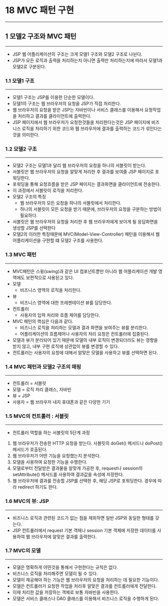 # 18 MVC 패턴 구현

---

## 1 모델2 구조와 MVC 패턴

---
* JSP 웹 어플리케이션의 구조는 크게 모델1 구조와 모델2 구조로 나뉜다.
* JSP가 모든 로직과 출력을 처리하는지 아니면 출력만 처리하는지에 따라서 모델1과 모델2로 구분된다.

### 1.1 모델1 구조

---
* 모델1 구조는 JSP를 이용한 단순한 모델이다.
* 모델1의 구조는 웹 브라우저의 요청을 JSP가 직접 처리한다.
* 웹 브라우저의 요청을 받은 JSP는 자바빈이나 서비스 클래스를 이용해서 요청작업을 처리하고 결과를
클라이언트에 출력한다.
* JSP 페이지에서 웹 브라우저가 요청한것들을 처리한다는것은 JSP 페이지에 비즈니스 로직을 처리하기
위한 코드와 웹 브라우저에 결과를 출력하는 코드가 섞인다는것을 의미한다.

### 1.2 모델2 구조

---
* 모델2 구조는 모델1과 달리 웹 브라우저의 요청을 하나의 서블릿이 받는다.
* 서블릿은 웹 브라우저의 요청을 알맞게 처리한 후 결과를 보여줄 JSP 페이지로 포워딩한다.
* 포워딩을 통해 요청흐름을 받은 JSP 페이지는 결과화면을 클라이언트에 전송한다.
* 이 과정에서 서블릿이 로직을 처리한다.
* 모델2 구조의 특징
  * 웹 브라우저의 모든 요청을 하나의 서블릿에서 처리한다.
  * 하나의 서블릿이 모든 요청을 받기 때문에, 브라우저의 요청을 구분하는 방법이 필요하다.
* 서블릿은 웹 브라우저의 요청을 처리한 후 웹 브라우저에게 보이게 될 응답화면을 생성할 JSP를 선택한다
* 모델2의 이러한 특징때문에 MVC(Model-View-Controller) 패턴을 이용해서 웹어플리케이션을 구현할 떄
모델2 구조를 사용한다.

### 1.3 MVC 패턴

---
* MVC패턴은 스윙(swing)과 같은 UI 컴포넌트뿐만 아니라 웹 어플리케이션 개발 영역에도 보편적으로 사용된고 있다.
* 모델
  * 비즈니스 영역의 로직을 처리한다.
* 뷰
  * 비즈니스 영역에 대한 프레젠테이션 뷰를 담당한다.
* 컨트롤러
  * 사용자의 입력 처리와 흐름 제어를 담당한다.
* MVC 패턴의 핵심은 다음과 같다.
  * 비즈니스 로직을 처리하는 모델과 결과 화면을 보여주는 뷰를 분리한다.
  * 어플리케이션의 흐름제어나 사용자의 처리 요청은 컨트롤러에 집중된다.
* 모델과 뷰가 분리되어 있기 때문에 모델의 내부 로직이 변경되더라도 뷰는 영향을 받지 않고,
내부 구현 로직에 상관없이 뷰를 변경할 수 있다.
* 컨트롤러는 사용자의 요청에 대해서 알맞은 모델을 사용하고 뷰를 선택하면 된다.

### 1.4 MVC 패턴과 모델2 구조의 매핑

---
* 컨트롤러 = 서블릿
* 모델 = 로직 처리 클래스, 자바빈
* 뷰 =  JSP
* 사용자 = 웹 브라우저 내지 휴대폰과 같은 다양한 기기

### 1.5 MVC의 컨트롤러 : 서블릿

---
* 컨트롤러 역할을 하는 서블릿의 5단계 과정
1. 웹 브라우저가 전송한 HTTP 요청을 받는다. 사블릿의 doGet() 메서드나 doPost() 메서드가 호출된다.
2. 웹 브라우저가 어떤 기능을 요청했는지 분석한다.
3. 모델을 사용하여 요청한 기능을 수행한다.
4. 모델로부터 전달받은 결과물을 알맞게 가공한 후, request나 session의 setAttribute()
메서드를 사용하여 결과값을 속성에 저장한다.
5. 웹 브라우저에 결과를 전송할 JSP를 선택한 후, 해당 JSP로 포워딩한다. 경우에 따라 redirect
하기도 한다.

### 1.6 MVC의 뷰: JSP

---
* 비즈니스 로직과 관련된 코드가 없는 점을 제외하면 일반 JSP와 동일한 형태를 갖는다.
* JSP 컨트롤러에서 request 기본 객체나 session 기본 객체에 저장한 데이터를 사용하여
웹 브라우저에 알맞은 결과를 출력한다.

### 1.7 MVC의 모델

---
* 모델은 명확하게 어떤것을 통해서 구현한다는 규칙은 없다.
* 비즈니스 로직을 처리해주면 모델이 될 수 있다.
* 모델이 제공해야 하는 기능은 웹 브라우저의 요청을 처리하는 데 필요한 기능이다.
* 모델은 컨트롤러가 요청한 작업을 처리후 알맞은 결과를 컨트롤러에게 전달한다.
* 이때 처리한 값을 저장하는 객체로 보통 자바빈을 사용한다.
* 모델은 서비스 클래스나 DAO 클래스를 이용해서 비즈니스 로직을 수행하게 된다.


